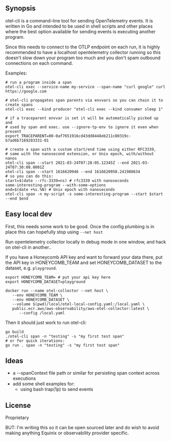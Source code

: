 ## Synopsis

otel-cli is a command-line tool for sending OpenTelemetry events. It is written in
Go and intended to be used in shell scripts and other places where the best option
available for sending events is executing another program.

Since this needs to connect to the OTLP endpoint on each run, it is highly recommended
to have a localhost opentelemetry collector running so this doesn't slow down your
program too much and you don't spam outbound connections on each command.

Examples:
```shell
# run a program inside a span
otel-cli exec --service-name my-service --span-name "curl google" curl https://google.com

# otel-cli propagates span parents via envvars so you can chain it to create spans
otel-cli exec --kind producer "otel-cli exec --kind consumer sleep 1"

# if a traceparent envvar is set it will be automatically picked up and
# used by span and exec. use --ignore-tp-env to ignore it even when present
export TRACEPARENT=00-0af7651916cd43dd8448eb211c80319c-b7ad6b7169203331-01

# create a span with a custom start/end time using either RFC3339,
# same with the nanosecond extension, or Unix epoch, with/without nanos
otel-cli span --start 2021-03-24T07:28:05.12345Z --end 2021-03-24T07:30:08.0001Z
otel-cli span --start 1616620946 --end 1616620950.241980634
# so you can do this:
start=$(date --rfc-3339=ns) # rfc3339 with nanoseconds
some-interesting-program --with-some-options
end=$(date +%s.%N) # Unix epoch with nanoseconds
otel-cli span -n my-script -s some-interesting-program --start $start --end $end
```



## Easy local dev

First, this needs some work to be good. Once the config plumbing is in
place this can hopefully stop using `--net host`

Run opentelemetry collector locally in debug mode in one window, and
hack on otel-cli in another..

If you have a Honeycomb API key and want to forward your data there,
put the API key in HONEYCOMB_TEAM and set HONEYCOMB_DATASET to the
dataset, e.g. `playground`.

```shell
export HONEYCOMB_TEAM= # put your api key here
export HONEYCOMB_DATASET=playground

docker run --name otel-collector --net host \
   --env HONEYCOMB_TEAM \
   --env HONEYCOMB_DATASET \
   --volume $(pwd)/local/otel-local-config.yaml:/local.yaml \
   public.ecr.aws/aws-observability/aws-otel-collector:latest \
      --config /local.yaml
```

Then it should just work to run otel-cli:

```shell
go build
./otel-cli span -n "testing" -s "my first test span"
# or for quick iterations:
go run . span -n "testing" -s "my first test span"
```

## Ideas

   * a --spanContext file path or similar for persisting span context across executions
   * add some shell examples for:
      * using bash trap(1p) to send events

## License

Proprietary

BUT: I'm writing this so it can be open sourced later and do wish to avoid making anything
Equinix or observability provider specific.

